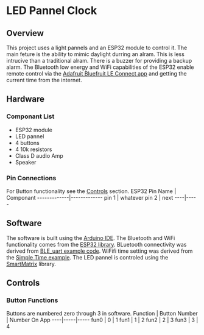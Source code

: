 # LED Pannel Clock
## Overview
This project uses a light pannels and an ESP32 module to control it. The main feture is the ability to mimic daylight durring an alram. This is less intrucive than a traditional alram. There is a buzzer for providing a backup alarm. The Bluetooth low energy and WiFi capabilities of the ESP32 enable remote control via the [Adafruit Bluefruit LE Connect app](https://learn.adafruit.com/bluefruit-le-connect) and getting the current time from the internet.
## Hardware
### Componant List
* ESP32 module
* LED pannel
* 4 buttons
* 4 10k resistors
* Class D audio Amp
* Speaker
### Pin Connections
For Button functionality see the [Controls](##Controls) section.
ESP32 Pin Name | Componant
-------------|-------------
pin 1 | whatever
pin 2 | next
----|-----
## Software
The software is built using the [Arduino IDE](https://www.arduino.cc/en/software). The Bluetooth and WiFi functionality comes from the [ESP32 library](https://github.com/espressif/arduino-esp32). BLuetooth connectivity was derived from [BLE_uart example code](https://github.com/espressif/arduino-esp32/tree/master/libraries/BLE/examples/BLE_uart). WiFifi time setting was derived from the [Simple Time example](https://github.com/espressif/arduino-esp32/blob/master/libraries/ESP32/examples/Time/SimpleTime/SimpleTime.ino). The LED pannel is controled using the [SmartMatrix](https://github.com/pixelmatix/SmartMatrix) library.
## Controls
### Button Functions
Buttons are numbered zero through 3 in software.
Function | Button Number | Number On App
----|-----|-----
fun0 | 0 | 1
fun1 | 1 | 2
fun2 | 2 | 3
fun3 | 3 | 4
